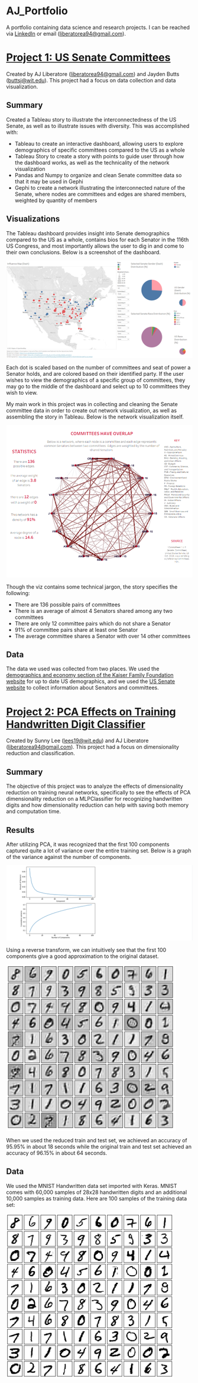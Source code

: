 # AJ_Portfolio
A portfolio containing data science and research projects. I can be reached via [LinkedIn](https://www.linkedin.com/in/aj-liberatore-118b551a0/) or email (liberatorea94@gmail.com).

# [Project 1: US Senate Committees](https://github.com/liberatorea94/US-Senate-Committees)
Created by AJ Liberatore (liberatorea94@gmail.com) and Jayden Butts (buttsj@wit.edu). This project had a focus on data collection and data visualization.

## Summary
Created a Tableau story to illustrate the interconnectedness of the US Senate, as well as to illustrate issues with diversity. This was accomplished with:
* Tableau to create an interactive dashboard, allowing users to explore demographics of specific committees compared to the US as a whole
* Tableau Story to create a story with points to guide user through how the dashboard works, as well as the technicality of the network visualization
* Pandas and Numpy to organize and clean Senate committee data so that it may be used in Gephi
* Gephi to create a network illustrating the interconnected nature of the Senate, where nodes are committees and edges are shared members, weighted by quantity of members

## Visualizations

The Tableau dashboard provides insight into Senate demographics compared to the US as a whole, contains bios for each Senator in the 116th US Congress, and most importantly allows the user to dig in and come to their own conclusions. Below is a screenshot of the dashboard.

![](/images/Committee_Dashboard1.png)

Each dot is scaled based on the number of committees and seat of power a Senator holds, and are colored based on their identified party. If the user wishes to view the demographics of a specific group of committees, they may go to the middle of the dashboard and select up to 10 committees they wish to view.

My main work in this project was in collecting and cleaning the Senate committee data in order to create out network visualization, as well as assembling the story in Tableau. Below is the network visualization itself.

![](/images/Committee_Network.png)

Though the viz contains some technical jargon, the story specifies the following:
* There are 136 possible pairs of committees
* There is an average of almost 4 Senators shared among any two committees
* There are only 12 committee pairs which do not share a Senator
* 91% of committee pairs share at least one Senator
* The average committee shares a Senator with over 14 other committees

## Data
The data we used was collected from two places. We used the [demographics and economy section of the Kaiser Family Foundation website](https://www.kff.org/state-category/demographics-and-the-economy/) for up to date US demographics, and we used the [US Senate website](https://www.senate.gov/reference/stats_and_lists.htm) to collect information about Senators and committees.

# [Project 2: PCA Effects on Training Handwritten Digit Classifier](https://github.com/lees19atwit/DS-Final)
Created by Sunny Lee (lees19@wit.edu) and AJ Liberatore (liberatorea94@gmail.com). This project had a focus on dimensionality reduction and classification.

## Summary
The objective of this project was to analyze the effects of dimensionality reduction on training neural networks, specifically to see the effects of PCA dimensionality reduction on a MLPClassifier for recognizing handwritten digits and how dimensionality reduction can help with saving both memory and computation time. 

## Results
After utilizing PCA, it was recognized that the first 100 components captured quite a lot of variance over the entire training set. Below is a graph of the variance against the number of components.

![](/images/variance.png)

Using a reverse transform, we can intuitively see that the first 100 components give a good approximation to the original dataset.

![](/images/mnistreduced.png)

When we used the reduced train and test set, we achieved an accuracy of 95.95% in about 18 seconds while the original train and test set achieved an accuracy of 96.15% in about 64 seconds.

## Data
We used the MNIST Handwritten data set imported with Keras. MNIST comes with 60,000 samples of 28x28 handwritten digits and an additional 10,000 samples as training data. Here are 100 samples of the training data set:

![](/images/mnist.png)
